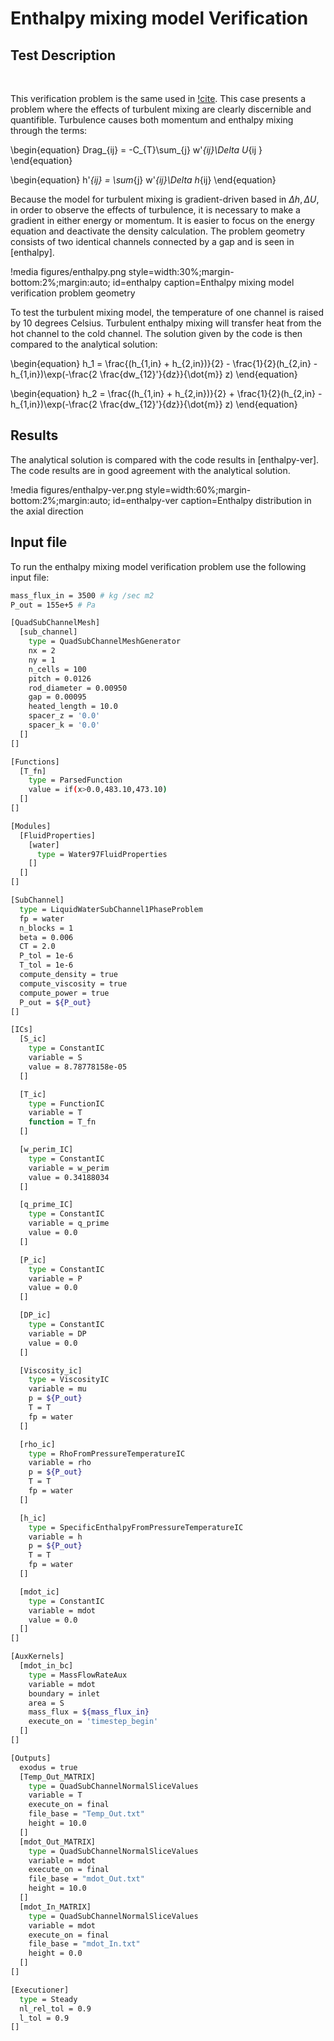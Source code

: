
# Enthalpy mixing model Verification

## Test Description

&nbsp;

This verification problem is the same used in [!cite](CTF-Verification). This case presents a problem where the effects of turbulent mixing are clearly discernible and quantifible. Turbulence causes both momentum and enthalpy mixing through the terms: 

\begin{equation}
Drag_{ij} = -C_{T}\sum_{j} w'_{ij}\Delta U_{ij }
\end{equation}

\begin{equation}
h'_{ij} = \sum_{j} w'_{ij}\Delta h_{ij}
\end{equation}

Because the model for turbulent mixing is gradient-driven based in $\Delta h, \Delta U$, in order to observe the effects of turbulence, it is necessary to make a gradient in either energy or momentum. It is easier to focus on the energy equation and deactivate the density calculation. The problem geometry consists of two identical channels connected by a gap and is seen in [enthalpy].

!media figures/enthalpy.png
    style=width:30%;margin-bottom:2%;margin:auto; 
    id=enthalpy
    caption=Enthalpy mixing model verification problem geometry

To test the turbulent mixing model, the temperature of one channel is raised by 10 degrees Celsius. Turbulent enthalpy mixing will transfer heat from the hot channel to the cold channel. The solution given by the code is then compared to the analytical solution:

\begin{equation}
h_1 = \frac{(h_{1,in} + h_{2,in})}{2} -  \frac{1}{2}(h_{2,in} - h_{1,in})\exp(-\frac{2 \frac{dw_{12}'}{dz}}{\dot{m}} z)
\end{equation}

\begin{equation}
h_2 = \frac{(h_{1,in} + h_{2,in})}{2} + \frac{1}{2}(h_{2,in} - h_{1,in})\exp(-\frac{2 \frac{dw_{12}'}{dz}}{\dot{m}} z)
\end{equation}



## Results

The analytical solution is compared with the code results in [enthalpy-ver]. The code results are in good agreement with the analytical solution.

!media figures/enthalpy-ver.png
    style=width:60%;margin-bottom:2%;margin:auto; 
    id=enthalpy-ver
    caption=Enthalpy distribution in the axial direction 

## Input file

To run the enthalpy mixing model verification problem use the following input file:

```bash
mass_flux_in = 3500 # kg /sec m2
P_out = 155e+5 # Pa

[QuadSubChannelMesh]
  [sub_channel]
    type = QuadSubChannelMeshGenerator
    nx = 2
    ny = 1
    n_cells = 100
    pitch = 0.0126
    rod_diameter = 0.00950
    gap = 0.00095
    heated_length = 10.0
    spacer_z = '0.0'
    spacer_k = '0.0'
  []
[]

[Functions]
  [T_fn]
    type = ParsedFunction
    value = if(x>0.0,483.10,473.10)
  []
[]

[Modules]
  [FluidProperties]
    [water]
      type = Water97FluidProperties
    []
  []
[]

[SubChannel]
  type = LiquidWaterSubChannel1PhaseProblem
  fp = water
  n_blocks = 1
  beta = 0.006
  CT = 2.0
  P_tol = 1e-6
  T_tol = 1e-6
  compute_density = true
  compute_viscosity = true
  compute_power = true
  P_out = ${P_out}
[]

[ICs]
  [S_ic]
    type = ConstantIC
    variable = S
    value = 8.78778158e-05
  []

  [T_ic]
    type = FunctionIC
    variable = T
    function = T_fn
  []

  [w_perim_IC]
    type = ConstantIC
    variable = w_perim
    value = 0.34188034
  []

  [q_prime_IC]
    type = ConstantIC
    variable = q_prime
    value = 0.0
  []

  [P_ic]
    type = ConstantIC
    variable = P
    value = 0.0
  []

  [DP_ic]
    type = ConstantIC
    variable = DP
    value = 0.0
  []

  [Viscosity_ic]
    type = ViscosityIC
    variable = mu
    p = ${P_out}
    T = T
    fp = water
  []

  [rho_ic]
    type = RhoFromPressureTemperatureIC
    variable = rho
    p = ${P_out}
    T = T
    fp = water
  []

  [h_ic]
    type = SpecificEnthalpyFromPressureTemperatureIC
    variable = h
    p = ${P_out}
    T = T
    fp = water
  []

  [mdot_ic]
    type = ConstantIC
    variable = mdot
    value = 0.0
  []
[]

[AuxKernels]
  [mdot_in_bc]
    type = MassFlowRateAux
    variable = mdot
    boundary = inlet
    area = S
    mass_flux = ${mass_flux_in}
    execute_on = 'timestep_begin'
  []
[]

[Outputs]
  exodus = true
  [Temp_Out_MATRIX]
    type = QuadSubChannelNormalSliceValues
    variable = T
    execute_on = final
    file_base = "Temp_Out.txt"
    height = 10.0
  []
  [mdot_Out_MATRIX]
    type = QuadSubChannelNormalSliceValues
    variable = mdot
    execute_on = final
    file_base = "mdot_Out.txt"
    height = 10.0
  []
  [mdot_In_MATRIX]
    type = QuadSubChannelNormalSliceValues
    variable = mdot
    execute_on = final
    file_base = "mdot_In.txt"
    height = 0.0
  []
[]

[Executioner]
  type = Steady
  nl_rel_tol = 0.9
  l_tol = 0.9
[]

```